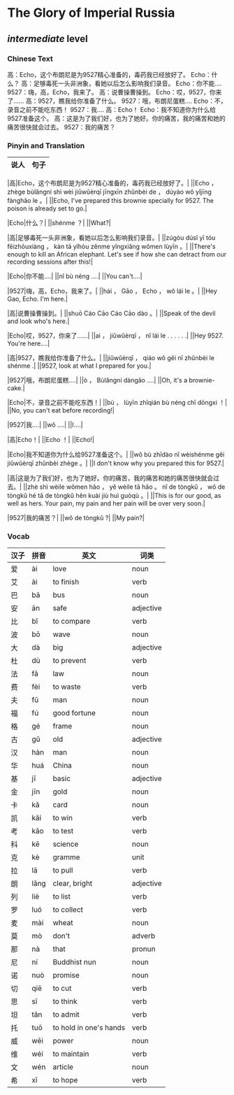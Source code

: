 # The Glory of Imperial Russia
## *intermediate* level

### Chinese Text
高：Echo，这个布朗尼是为9527精心准备的，毒药我已经放好了。
Echo：什么？
高：足够毒死一头非洲象，看她以后怎么影响我们录音。
Echo：你不能....
9527：嗨，高，Echo，我来了。
高：说曹操曹操到。
Echo：哎，9527，你来了......
高：9527，瞧我给你准备了什么。
9527：哦，布朗尼蛋糕....
Echo：不，录音之前不能吃东西！
9527：我....
高：Echo！
Echo：我不知道你为什么给9527准备这个。
高：这是为了我们好，也为了她好。你的痛苦，我的痛苦和她的痛苦很快就会过去。
9527：我的痛苦？

### Pinyin and Translation
|说人|句子|
|----|----|

|高|Echo，这个布朗尼是为9527精心准备的，毒药我已经放好了。|
||Echo ， zhège bùlǎngní shì wèi jiǔwǔèrqī jīngxīn zhǔnbèi de ， dúyào wǒ yǐjīng fànghǎo le 。|
||Echo, I've prepared this brownie specially for 9527. The poison is already set to go.|

|Echo|什么？|
||shénme ？|
||What?|

|高|足够毒死一头非洲象，看她以后怎么影响我们录音。|
||zúgòu dúsǐ yī tóu fēizhōuxiàng ， kàn tā yǐhòu zěnme yǐngxiǎng wǒmen lùyīn 。|
||There's enough to kill an African elephant. Let's see if how she can detract from our recording sessions after this!|

|Echo|你不能....|
||nǐ bù néng ....|
||You can't....|

|9527|嗨，高，Echo，我来了。|
||hài ， Gāo ， Echo ， wǒ lái le 。|
||Hey Gao, Echo. I'm here.|

|高|说曹操曹操到。|
||shuō Cáo Cāo Cáo Cāo dào 。|
||Speak of the devil and look who's here.|

|Echo|哎，9527，你来了......|
||ai ， jiǔwǔèrqī ， nǐ lái le . . . . . .|
||Hey 9527. You're here....|

|高|9527，瞧我给你准备了什么。|
||jiǔwǔèrqī ， qiáo wǒ gěi nǐ zhǔnbèi le shénme .|
||9527, look at what I prepared for you.|

|9527|哦，布朗尼蛋糕....|
||ò ， Bùlǎngní dàngāo ....|
||Oh, it's a brownie-cake.|

|Echo|不，录音之前不能吃东西！|
||bù ， lùyīn zhīqián bù néng chī  dōngxi ！|
||No, you can't eat before recording!|

|9527|我....|
||wǒ ....|
||I....|

|高|Echo！|
||Echo ！|
||Echo!|

|Echo|我不知道你为什么给9527准备这个。|
||wǒ bù zhīdào nǐ wèishénme gěi jiǔwǔèrqī zhǔnbèi zhège 。|
||I don't know why you prepared this for 9527.|

|高|这是为了我们好，也为了她好。你的痛苦，我的痛苦和她的痛苦很快就会过去。|
||zhè shì wèile wǒmen hǎo ， yě wèile tā hǎo 。 nǐ de tòngkǔ ， wǒ de tòngkǔ hé tā de tòngkǔ hěn kuài jiù huì guòqù 。|
||This is for our good, as well as hers. Your pain, my pain and her pain will be over very soon.|

|9527|我的痛苦？|
||wǒ de tòngkǔ ?|
||My pain?|
### Vocab
|汉子|拼音|英文|词类|
|----|----|----|----|
|爱|ài|love|noun|
|艾|ài|to finish|verb|
|巴|bā|bus|noun|
|安|ān|safe|adjective|
|比|bǐ|to compare|verb|
|波|bō|wave|noun|
|大|dà|big|adjective|
|杜|dù|to prevent|verb|
|法|fǎ|law|noun|
|费|fèi|to waste|verb|
|夫|fū|man|noun|
|福|fú|good fortune|noun|
|格|gé|frame|noun|
|古|gǔ|old|adjective|
|汉|hàn|man|noun|
|华|huá|China|noun|
|基|jī|basic|adjective|
|金|jīn|gold|noun|
|卡|kǎ|card|noun|
|凯|kǎi|to win|verb|
|考|kǎo|to test|verb|
|科|kē|science|noun|
|克|kè|gramme|unit|
|拉|lā|to pull|verb|
|朗|lǎng|clear, bright|adjective|
|列|liè|to list|verb|
|罗|luó|to collect|verb|
|麦|mài|wheat|noun|
|莫|mò|don't|adverb|
|那|nà|that|pronun|
|尼|ní|Buddhist nun|noun|
|诺|nuò|promise|noun|
|切|qiē|to cut|verb|
|思|sī|to think|verb|
|坦|tǎn|to admit|verb|
|托|tuō|to hold in one's hands|verb|
|威|wēi|power|noun|
|维|wéi|to maintain|verb|
|文|wén|article|noun|
|希|xī|to hope|verb|